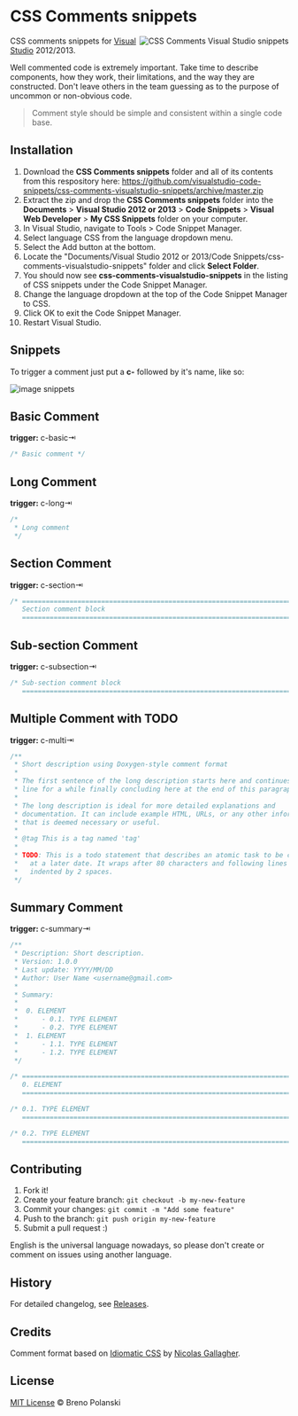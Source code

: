 # CSS Comments snippets

<img src="https://raw.githubusercontent.com/visualstudio-code-snippets/css-comments-visualstudio-snippets/gh-assets/css-comments-visualstudio-snippets.png" alt="CSS Comments Visual Studio snippets" align="right" />

CSS comments snippets for [Visual Studio](http://www.visualstudio.com/) 2012/2013.

Well commented code is extremely important. Take time to describe components, how they work, their limitations, and the way they are constructed. Don't leave others in the team guessing as to the purpose of uncommon or non-obvious code.

> Comment style should be simple and consistent within a single code base.

## Installation

1. Download the **CSS Comments snippets** folder and all of its contents from this respository here: https://github.com/visualstudio-code-snippets/css-comments-visualstudio-snippets/archive/master.zip
2. Extract the zip and drop the **CSS Comments snippets** folder into the **Documents** > **Visual Studio 2012 or 2013** > **Code Snippets** > **Visual Web Developer** > **My CSS Snippets** folder on your computer.
3. In Visual Studio, navigate to Tools > Code Snippet Manager.
4. Select language CSS from the language dropdown menu.
5. Select the Add button at the bottom.
6. Locate the "Documents/Visual Studio 2012 or 2013/Code Snippets/css-comments-visualstudio-snippets" folder and click **Select Folder**.
7. You should now see **css-comments-visualstudio-snippets** in the listing of CSS snippets under the Code Snippet Manager.
8. Change the language dropdown at the top of the Code Snippet Manager to CSS.
9. Click OK to exit the Code Snippet Manager.
10. Restart Visual Studio.

## Snippets

To trigger a comment just put a **c-** followed by it's name, like so:

![image snippets](https://raw.githubusercontent.com/visualstudio-code-snippets/css-comments-visualstudio-snippets/gh-assets/snippets.gif)

## Basic Comment

**trigger:** c-basic⇥

```css
/* Basic comment */
```

## Long Comment

**trigger:** c-long⇥

```css
/*
 * Long comment
 */
```

## Section Comment

**trigger:** c-section⇥

```css
/* ==========================================================================
   Section comment block
   ========================================================================== */
```

## Sub-section Comment

**trigger:** c-subsection⇥

```css
/* Sub-section comment block
   ========================================================================== */
```

## Multiple Comment with TODO

**trigger:** c-multi⇥

```css
/**
 * Short description using Doxygen-style comment format
 *
 * The first sentence of the long description starts here and continues on this
 * line for a while finally concluding here at the end of this paragraph.
 *
 * The long description is ideal for more detailed explanations and
 * documentation. It can include example HTML, URLs, or any other information
 * that is deemed necessary or useful.
 *
 * @tag This is a tag named 'tag'
 *
 * TODO: This is a todo statement that describes an atomic task to be completed
 *   at a later date. It wraps after 80 characters and following lines are
 *   indented by 2 spaces.
 */
```

## Summary Comment

**trigger:** c-summary⇥

```css
/**
 * Description: Short description.
 * Version: 1.0.0
 * Last update: YYYY/MM/DD
 * Author: User Name <username@gmail.com>
 *
 * Summary:
 *
 *	0. ELEMENT
 *		- 0.1. TYPE ELEMENT
 *		- 0.2. TYPE ELEMENT
 *	1. ELEMENT
 *		- 1.1. TYPE ELEMENT
 *		- 1.2. TYPE ELEMENT
 */

/* ==========================================================================
   0. ELEMENT
   ========================================================================== */

/* 0.1. TYPE ELEMENT
   ========================================================================== */

/* 0.2. TYPE ELEMENT
   ========================================================================== */
```

## Contributing

1. Fork it!
2. Create your feature branch: `git checkout -b my-new-feature`
3. Commit your changes: `git commit -m "Add some feature"`
4. Push to the branch: `git push origin my-new-feature`
5. Submit a pull request  :)

English is the universal language nowadays, so please don't create or comment on issues using another language.

## History

For detailed changelog, see [Releases](https://github.com/visualstudio-code-snippets/css-comments-visualstudio-snippets/releases).

## Credits

Comment format based on [Idiomatic CSS](https://github.com/necolas/idiomatic-css) by [Nicolas Gallagher](https://github.com/necolas).

## License

[MIT License](http://brenopolanski.mit-license.org/) © Breno Polanski

